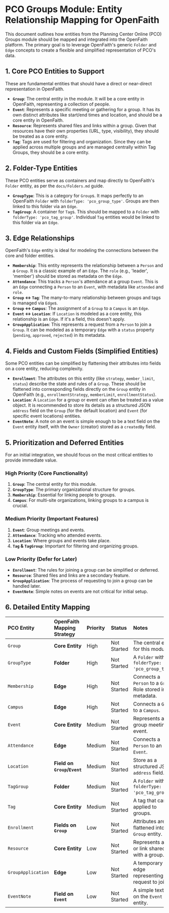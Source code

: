 # PCO Groups Module: Entity Relationship Mapping for OpenFaith

This document outlines how entities from the Planning Center Online (PCO) Groups module should be mapped and integrated into the OpenFaith platform. The primary goal is to leverage OpenFaith's generic `Folder` and `Edge` concepts to create a flexible and simplified representation of PCO's data.

## 1. Core PCO Entities to Support

These are fundamental entities that should have a direct or near-direct representation in OpenFaith.

*   **`Group`**: The central entity in the module. It will be a core entity in OpenFaith, representing a collection of people.
*   **`Event`**: Represents a specific meeting or gathering for a group. It has its own distinct attributes like start/end times and location, and should be a core entity in OpenFaith.
*   **`Resource`**: Represents shared files and links within a group. Given that resources have their own properties (URL, type, visibility), they should be treated as a core entity.
*   **`Tag`**: Tags are used for filtering and organization. Since they can be applied across multiple groups and are managed centrally within Tag Groups, they should be a core entity.

## 2. Folder-Type Entities

These PCO entities serve as containers and map directly to OpenFaith's `Folder` entity, as per the `docs/Folders.md` guide.

*   **`GroupType`**: This is a category for `Group`s. It maps perfectly to an OpenFaith `Folder` with `folderType: 'pco_group_type'`. Groups are then linked to this folder via an `Edge`.
*   **`TagGroup`**: A container for `Tag`s. This should be mapped to a `Folder` with `folderType: 'pco_tag_group'`. Individual `Tag` entities would be linked to this folder via an `Edge`.

## 3. Edge Relationships

OpenFaith's `Edge` entity is ideal for modeling the connections between the core and folder entities.

*   **`Membership`**: This entity represents the relationship between a `Person` and a `Group`. It is a classic example of an `Edge`. The `role` (e.g., 'leader', 'member') should be stored as metadata on the `Edge`.
*   **`Attendance`**: This tracks a `Person`'s attendance at a group `Event`. This is an `Edge` connecting a `Person` to an `Event`, with metadata like `attended` and `role`.
*   **`Group` <-> `Tag`**: The many-to-many relationship between groups and tags is managed via `Edge`s.
*   **`Group` <-> `Campus`**: The assignment of a `Group` to a `Campus` is an `Edge`.
*   **`Event` <-> `Location`**: If `Location` is modeled as a core entity, this relationship is an `Edge`. If it's a field, this doesn't apply.
*   **`GroupApplication`**: This represents a request from a `Person` to join a `Group`. It can be modeled as a temporary `Edge` with a `status` property (`pending`, `approved`, `rejected`) in its metadata.

## 4. Fields and Custom Fields (Simplified Entities)

Some PCO entities can be simplified by flattening their attributes into fields on a core entity, reducing complexity.

*   **`Enrollment`**: The attributes on this entity (like `strategy`, `member_limit`, `status`) describe the state and rules of a `Group`. These should be flattened into corresponding fields directly on the `Group` entity in OpenFaith (e.g., `enrollmentStrategy`, `memberLimit`, `enrollmentStatus`).
*   **`Location`**: A `Location` for a group or event can often be treated as a value object. It is recommended to store its details as a structured JSON `address` field on the `Group` (for the default location) and `Event` (for specific event locations) entities.
*   **`EventNote`**: A note on an event is simple enough to be a text field on the `Event` entity itself, with the `Owner` (creator) stored as a `createdBy` field.

## 5. Prioritization and Deferred Entities

For an initial integration, we should focus on the most critical entities to provide immediate value.

### High Priority (Core Functionality)

1.  **`Group`**: The central entity for this module.
2.  **`GroupType`**: The primary organizational structure for groups.
3.  **`Membership`**: Essential for linking people to groups.
4.  **`Campus`**: For multi-site organizations, linking groups to a campus is crucial.

### Medium Priority (Important Features)

1.  **`Event`**: Group meetings and events.
2.  **`Attendance`**: Tracking who attended events.
3.  **`Location`**: Where groups and events take place.
4.  **`Tag` & `TagGroup`**: Important for filtering and organizing groups.

### Low Priority (Defer for Later)

*   **`Enrollment`**: The rules for joining a group can be simplified or deferred.
*   **`Resource`**: Shared files and links are a secondary feature.
*   **`GroupApplication`**: The process of requesting to join a group can be handled later.
*   **`EventNote`**: Simple notes on events are not critical for initial setup.

## 6. Detailed Entity Mapping

| PCO Entity | OpenFaith Mapping Strategy | Priority | Status | Notes |
| :--- | :--- | :--- | :--- | :--- |
| `Group` | **Core Entity** | High | Not Started | The central entity for this module. |
| `GroupType` | **Folder** | High | Not Started | A `Folder` with `folderType: 'pco_group_type'`. |
| `Membership` | **Edge** | High | Not Started | Connects a `Person` to a `Group`. Role stored in metadata. |
| `Campus` | **Edge** | High | Not Started | Connects a `Group` to a `Campus`. |
| `Event` | **Core Entity** | Medium | Not Started | Represents a group meeting or event. |
| `Attendance` | **Edge** | Medium | Not Started | Connects a `Person` to an `Event`. |
| `Location` | **Field on `Group`/`Event`** | Medium | Not Started | Store as a structured JSON `address` field. |
| `TagGroup` | **Folder** | Medium | Not Started | A `Folder` with `folderType: 'pco_tag_group'`. |
| `Tag` | **Core Entity** | Medium | Not Started | A tag that can be applied to groups. |
| `Enrollment` | **Fields on `Group`** | Low | Not Started | Attributes are flattened into the `Group` entity. |
| `Resource` | **Core Entity** | Low | Not Started | Represents a file or link shared with a group. |
| `GroupApplication` | **Edge** | Low | Not Started | A temporary edge representing a request to join. |
| `EventNote` | **Field on `Event`** | Low | Not Started | A simple text field on the `Event` entity. |
